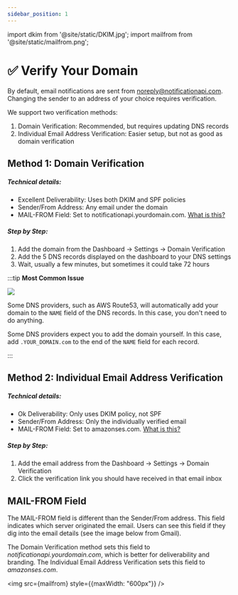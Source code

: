 ```yaml
---
sidebar_position: 1
---
```


import dkim from '@site/static/DKIM.jpg';
import mailfrom from '@site/static/mailfrom.png';

# ✅ Verify Your Domain

By default, email notifications are sent from noreply@notificationapi.com. Changing the sender to an address of your choice requires verification.

We support two verification methods:

1. Domain Verification: Recommended, but requires updating DNS records
2. Individual Email Address Verification: Easier setup, but not as good as domain verification

## Method 1: Domain Verification

##### Technical details:

- Excellent Deliverability: Uses both DKIM and SPF policies
- Sender/From Address: Any email under the domain
- MAIL-FROM Field: Set to notificationapi.yourdomain.com. [What is this?](#mail-from-field)

##### Step by Step:

1. Add the domain from the Dashboard -> Settings -> Domain Verification
2. Add the 5 DNS records displayed on the dashboard to your DNS settings
3. Wait, usually a few minutes, but sometimes it could take 72 hours

:::tip **Most Common Issue**

<img src={dkim} />

Some DNS providers, such as AWS Route53, will automatically add your domain to the `NAME` field of the DNS records. In this case, you don't need to do anything.

Some DNS providers expect you to add the domain yourself. In this case, add `.YOUR_DOMAIN.com` to the end of the `NAME` field for each record.

:::

## Method 2: Individual Email Address Verification

##### Technical details:

- Ok Deliverability: Only uses DKIM policy, not SPF
- Sender/From Address: Only the individually verified email
- MAIL-FROM Field: Set to amazonses.com. [What is this?](#mail-from-field)

##### Step by Step:

1. Add the email address from the Dashboard -> Settings -> Domain Verification
2. Click the verification link you should have received in that email inbox

## MAIL-FROM Field

The MAIL-FROM field is different than the Sender/From address. This field indicates which server originated the email. Users can see this field if they dig into the email details (see the image below from Gmail).

The Domain Verification method sets this field to _notificationapi.yourdomain.com_, which is better for deliverability and branding. The Individual Email Address Verification sets this field to _amazonses.com_.

<img src={mailfrom} style={{maxWidth: "600px"}} />
